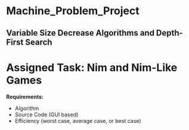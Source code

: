 # Machine_Problem_Project

## Variable Size Decrease Algorithms and Depth-First Search

# Assigned Task: Nim and Nim-Like Games

**Requirements:**
- Algorithm
- Source Code (GUI based)
- Efficiency (worst case, average case, or best case)

